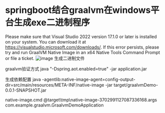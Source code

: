 # springboot结合graalvm在windows平台生成exe二进制程序
Please make sure that Visual Studio 2022 version 17.1.0 or later is installed on your system. You can download it at https://visualstudio.microsoft.com/downloads/. If this error persists, please try and run GraalVM Native Image in an x64 Native Tools Command Prompt or file a ticket.
![image](https://github.com/user-attachments/assets/bdb50582-8894-48e9-8381-e4079750fb91)
生成二进制文件


graalvm验证方式
java "-Dspring.aot.enabled=true" -jar application.jar

生成依赖配置
java -agentlib:native-image-agent=config-output-dir=src/main/resources/META-INF/native-image -jar target/graalvmDemo-0.0.1-SNAPSHOT.jar

native-image.cmd @target\tmp\native-image-3702991127087336168.args com.example.graalvm.GraalvmDemoApplication
